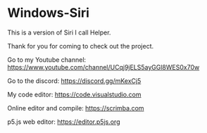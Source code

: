 # Windows-Siri
This is a version of Siri I call Helper.

Thank for you for coming to check out the project.

Go to my Youtube channel:
  https://www.youtube.com/channel/UCqj9jELS5ayGGl8WES0x70w

Go to the discord:
  https://discord.gg/mKexCj5
  
My code editor:
  https://code.visualstudio.com

Online editor and compile:
  https://scrimba.com

p5.js web editor:
  https://editor.p5js.org
